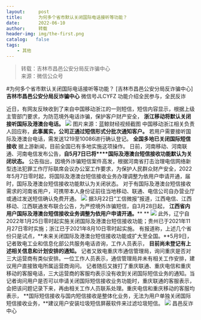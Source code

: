 ```yaml
---
layout:     post
title:      为何多个省市默认关闭国际电话接听等功能？
date:       2022-06-10
author:     转载
header-img: img/the-first.png
catalog:   false
tags:
    - 其他
---
```


<blockquote><p>转载：吉林市昌邑公安分局反诈骗中心<br>
来源：微信公众号</p></blockquote>

#为何多个省市默认关闭国际电话接听等功能？
[吉林市昌邑公安分局反诈骗中心]
**吉林市昌邑公安分局反诈骗中心**
微信号JLCYFZ
功能介绍全民参与，全民反诈

近日，有网友反映收到了来自中国移动浙江的一则短信，短信内容显示，根据上级主管部门要求，为防范境外电话诈骗，保护客户财产安全，
**浙江移动将默认关闭接听国际及港澳台****电话****。**
![]({{site.baseurl}}/postimg/CFF20LXzkOzD1EMPVG5x5OnluYfRb1t39Z0YWn7ibfNeNVEThHNrplSYcFtrW2ib7SVaELaQAC5WgOlJO9CS1dJA.png)
图片来源：蓝鲸财经视频截图
中国移动浙江相关负责人回应称，**此事属实，公司正通过短信形式分批次通知客户。**
若用户需要接听国际及港澳台电话，需发送1219至10086进行确认登记。
**全国多地已关闭****国际短信****接收**
据上游新闻，目前全国已有多地实施这项操作。
日前，河南移动、河南联通、河南电信发布公告，**自5月7日已将****国际及港澳台短信接收功能默认为关闭状态。**
公告指出，因境外诈骗短信案件高发，根据河南省打击治理电信网络新型违法犯罪工作厅际联席会议办公室工作要求，为保护人民群众财产安全，2022年5月7日零时起，将国际及港澳台短信接收业务办理调整为依用户申请开通，届时，国际及港澳台短信接收功能默认为关闭状态。
对于有国际及港澳台短信接收需求的河南省用户，可携带本人身份证前往当地移动、联通、电信公司自办营业厅或通过发送短信确认免费开通。
![]({{site.baseurl}}/postimg/CFF20LXzkOzD1EMPVG5x5OnluYfRb1t3nV1EWQiaHNgjFVFcmkv45GWOCRCGvtvVjQaVX63FOpNIgibDEGTEgArg.png)
据3月22日“工信微报”报道，江西电信、江西移动、江西联通发布联合公告，为严控境外诈骗短信，自3月28日起，
**江西省内用户国际及港澳台短信接收业务调整为依用户申请开通。****
**
![]({{site.baseurl}}/postimg/jSC6UQZBSibrWrCgTswJTs5Aicek0d2UrykBK5T23jvj3nhX2qWH6jdUnMxefMia9gba5vaichCKyQnfKFJ5bB8PNQ.jpeg)
此外，辽宁自2022年1月25日零时起实施关闭国际及港澳台短信接收功能；贵州已于2021年11月27日零时实施；浙江已于2021年8月10日零时起实施。
有报道称，上述几个省份只是试点，**未来关闭国际及港澳台短信接收功能或扩大至全国。**5月9日，记者致电工业和信息化部公共服务电话咨询，工作人员表示，
**目前尚未登记有上述相关信息和计划安排的通知。**
记者又致电重庆市通信管理局，询问重庆是否对三大运营商有类似安排。一位工作人员表示，通信管理局并未有相关工作安排，建议用户直接致电所属运营商询问。
记者随后又拨打了重庆联通、重庆电信和重庆移动的客服电话，三大运营商的客服均表示没有收到关闭国际短信业务的通知。当记者询问用户是否可以申请关闭国际短信接收业务功能时，重庆联通的客服表示，会把该问题记录下来，再由相关工作人员联系处理。重庆电信和重庆移动的客服均表示，
**国际短信接收与国内短信接收是整体化业务，无法为用户单独关闭国际短信接收业务，**建议用户安装垃圾短信屏蔽软件来过滤垃圾短信。
![]({{site.baseurl}}/postimg/7f48KExj8S5r2SoPGyAOBicw10ceBIVvVyAZKyXZwOMhprgf3NnMPSWTyzkYmZdk4yWdHpCzz9cCQXib3ubBvAOA.jpeg)
昌邑反诈中心
